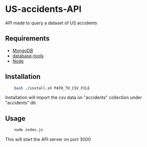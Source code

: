 # US-accidents-API
API made to query a dataset of US accidents

## Requirements
 - [MongoDB](https://docs.mongodb.com/manual/installation/)
 - [database-tools](https://docs.mongodb.com/database-tools/installation/#install-tools)
 - [Node](https://nodejs.org/en/download/)

## Installation
```sh
    bash ./install.sh PATH_TO_CSV_FILE
```

Installation will import the csv data on "accidents" collection under "accidents" db 

## Usage
```sh
    node index.js
```

This will start the API server on port 3000

